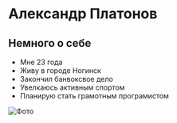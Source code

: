 # Александр Платонов
## Немного о себе
- Мне 23 года
- Живу в городе Ногинск
- Закончил банвоксвое дело
- Увелкаюсь активным спортом
- Планирую стать грамотным програмистом

![Фото](https://sun9-12.userapi.com/impg/XqlzKUdsz0zolC2hfYSZ_0zb30NYYqHROjfimA/mDJ2mrB9298.jpg?size=810x1080&quality=95&sign=348a77341c6749ad880893891cf96368&type=album)